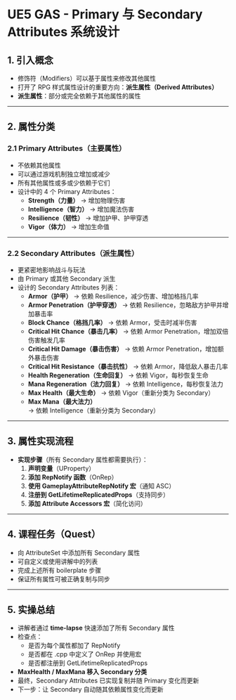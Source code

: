 # UE5 GAS - Primary 与 Secondary Attributes 系统设计

## 1. 引入概念

- 修饰符（Modifiers）可以基于属性来修改其他属性
- 打开了 RPG 样式属性设计的重要方向：**派生属性（Derived Attributes）**
- **派生属性**：部分或完全依赖于其他属性的属性

------

## 2. 属性分类

### 2.1 Primary Attributes（主要属性）

- 不依赖其他属性
- 可以通过游戏机制独立增加或减少
- 所有其他属性或多或少依赖于它们
- 设计中的 4 个 Primary Attributes：
  - **Strength（力量）** → 增加物理伤害
  - **Intelligence（智力）** → 增加魔法伤害
  - **Resilience（韧性）** → 增加护甲、护甲穿透
  - **Vigor（体力）** → 增加生命值

------

### 2.2 Secondary Attributes（派生属性）

- 更紧密地影响战斗与玩法
- 由 Primary 或其他 Secondary 派生
- 设计的 Secondary Attributes 列表：
  - **Armor（护甲）** → 依赖 Resilience，减少伤害、增加格挡几率
  - **Armor Penetration（护甲穿透）** → 依赖 Resilience，忽略敌方护甲并增加暴击率
  - **Block Chance（格挡几率）** → 依赖 Armor，受击时减半伤害
  - **Critical Hit Chance（暴击几率）** → 依赖 Armor Penetration，增加双倍伤害触发几率
  - **Critical Hit Damage（暴击伤害）** → 依赖 Armor Penetration，增加额外暴击伤害
  - **Critical Hit Resistance（暴击抗性）** → 依赖 Armor，降低敌人暴击几率
  - **Health Regeneration（生命回复）** → 依赖 Vigor，每秒恢复生命
  - **Mana Regeneration（法力回复）** → 依赖 Intelligence，每秒恢复法力
  - **Max Health（最大生命）** → 依赖 Vigor（重新分类为 Secondary）
  - **Max Mana（最大法力）** → 依赖 Intelligence（重新分类为 Secondary）

------

## 3. 属性实现流程

- **实现步骤**（所有 Secondary 属性都需要执行）：
  1. **声明变量**（UProperty）
  2. **添加 RepNotify 函数**（OnRep）
  3. **使用 GameplayAttributeRepNotify 宏**（通知 ASC）
  4. **注册到 GetLifetimeReplicatedProps**（支持同步）
  5. **添加 Attribute Accessors 宏**（简化访问）

------

## 4. 课程任务（Quest）

- 向 AttributeSet 中添加所有 Secondary 属性
- 可自定义或使用讲解中的列表
- 完成上述所有 boilerplate 步骤
- 保证所有属性可被正确复制与同步

------

## 5. 实操总结

- 讲解者通过 **time-lapse** 快速添加了所有 Secondary 属性
- 检查点：
  - 是否为每个属性都加了 RepNotify
  - 是否都在 .cpp 中定义了 OnRep 并使用宏
  - 是否都注册到 GetLifetimeReplicatedProps
- **MaxHealth / MaxMana 移入 Secondary 分类**
- 最终，Secondary Attributes 已实现复制并随 Primary 变化而更新
- 下一步：让 Secondary 自动随其依赖属性变化而更新

